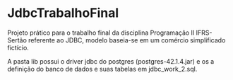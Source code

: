 # JdbcTrabalhoFinal
Projeto prático para o trabalho final da disciplina Programação II IFRS-Sertão referente ao JDBC, modelo baseia-se em um comércio simplificado fictício.

A pasta lib possui o driver jdbc do postgres (postgres-42.1.4.jar) e os a definição do banco de dados e suas tabelas em jdbc_work_2.sql.

